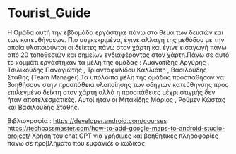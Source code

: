 # Tourist_Guide
Η Ομάδα αυτή την εβδομάδα εργάστηκε πάνω στο θέμα των δεικτών και των κατευθήνσεων. Πιο συγκεκριμένα, έγινε αλλαγή της μεθόδου με την οποία υλοποιούνται οι δείκτες πάνω στον χάρτη και έγινε εισαγωγή πάνω από 20 τοποθεσιών και σημείων ενδιαφέροντος στον χάρτη.Πάνω σε αυτό το κομμάτι εργάστηκαν τα μέλη της ομάδας : Αμανατίδης Αργύρης , Τσιλικούδης Παναγιώτης , Τριανταφυλίδου Καλλιόπη , Βασιλούδης Στάθης (Team Manager).Τα υπόλοιπα μέλη της ομάδας προσπαθησαν να βοηθήσουν στην προσπάθεια υλοποίησης των οδηγιών κατεύθηνσης προς επιλεγμένο δείκτη στον χάρτη αλλά η προσπάθειες μέχρι στιγμής δεν ήταν αποτελεσματικές. Αυτοί ήταν οι Μιτακίδης Μάριος , Ρούμεν Κώστας και Βασιλούδης Στάθης.   

Βιβλιογραφία : 
https://developer.android.com/courses
https://techpassmaster.com/how-to-add-google-maps-to-android-studio-project/
Χρήση του chat GPT για χρήσιμες και βοηθητικές πληροφορίες πάνω σε προβλήματα που εμφάνιζε ο κώδικας.
